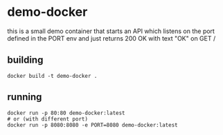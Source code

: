 # demo-docker

this is a small demo container that starts an API which listens on the port defined in the PORT env and just returns 200 OK with text "OK" on GET /

## building
```
docker build -t demo-docker .
```

## running
```
docker run -p 80:80 demo-docker:latest
# or (with different port)
docker run -p 8080:8080 -e PORT=8080 demo-docker:latest
```
